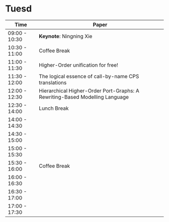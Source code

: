 # Tuesd

| Time | Paper |
|------|-------|
| 09:00 - 10:30 |  **Keynote**: Ningning Xie|
| 10:30 - 11:00 | Coffee Break |
| 11:00 - 11:30 |  Higher-Order unification for free! |
| 11:30 - 12:00 |  The logical essence of call-by-name CPS translations|
| 12:00 - 12:30 |  Hierarchical Higher-Order Port-Graphs: A Rewriting-Based Modelling Language|
| 12:30 - 14:00 | Lunch Break |
| 14:00 - 14:30 |  |
| 14:30 - 15:00 |  |
| 15:00 - 15:30 |  |
| 15:30 - 16:00 | Coffee Break |
| 16:00 - 16:30 |  |
| 16:30 - 17:00 |   |
| 17:00 - 17:30 | |

